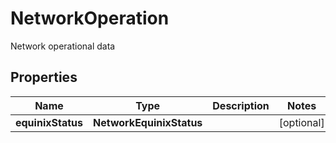 

# NetworkOperation

Network operational data

## Properties

| Name | Type | Description | Notes |
|------------ | ------------- | ------------- | -------------|
|**equinixStatus** | **NetworkEquinixStatus** |  |  [optional] |



